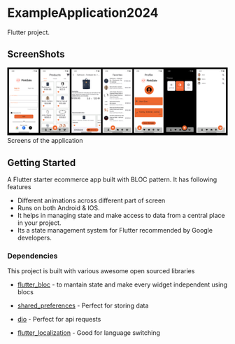 # ExampleApplication2024

Flutter project.

## ScreenShots

![ScreenShots](assets/pinksale_all_photo.png)
Screens of the application

## Getting Started

A Flutter starter ecommerce app built with BLOC pattern. It has following features

  - Different animations across different part of screen 
  - Runs on both Android & IOS.
  - It helps in managing state and make access to data from a central place in your project.
  - Its a state management system for Flutter recommended by Google developers.

### Dependencies

This project is built with various awesome open sourced libraries

* [flutter_bloc](https://pub.dev/packages/flutter_bloc) - to mantain state and make every widget 
independent using blocs 

* [shared_preferences](https://pub.dev/packages/shared_preferences) - Perfect for storing data

* [dio](https://pub.dev/packages/dio) - Perfect for api requests

* [flutter_localization](https://pub.dev/packages/flutter_localization) - Good for language switching





